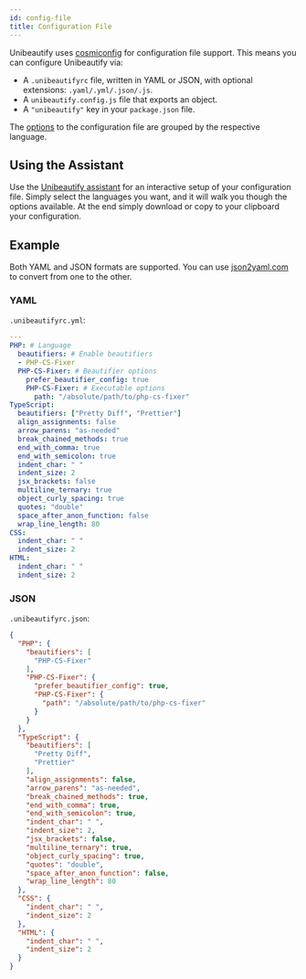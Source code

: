 ```yaml
---
id: config-file
title: Configuration File
---
```


Unibeautify uses [cosmiconfig](https://github.com/davidtheclark/cosmiconfig) for configuration file support.
This means you can configure Unibeautify via:

- A `.unibeautifyrc` file, written in YAML or JSON, with optional extensions: `.yaml/.yml/.json/.js`.
- A `unibeautify.config.js` file that exports an object.
- A `"unibeautify"` key in your `package.json` file.

The [options](options-for-languages.md) to the configuration file are grouped by the respective language.

## Using the Assistant

Use the [Unibeautify assistant](https://assistant.unibeautify.com/#/setup) for an interactive setup of your configuration file. Simply select the languages you want, and it will walk you though the options available. At the end simply download or copy to your clipboard your configuration.

## Example

Both YAML and JSON formats are supported. You can use [json2yaml.com](https://www.json2yaml.com/) to convert from one to the other.

### YAML

`.unibeautifyrc.yml`:

```yaml
---
PHP: # Language
  beautifiers: # Enable beautifiers
  - PHP-CS-Fixer
  PHP-CS-Fixer: # Beautifier options
    prefer_beautifier_config: true
    PHP-CS-Fixer: # Executable options
      path: "/absolute/path/to/php-cs-fixer"
TypeScript:
  beautifiers: ["Pretty Diff", "Prettier"]
  align_assignments: false
  arrow_parens: "as-needed"
  break_chained_methods: true
  end_with_comma: true
  end_with_semicolon: true
  indent_char: " "
  indent_size: 2
  jsx_brackets: false
  multiline_ternary: true
  object_curly_spacing: true
  quotes: "double"
  space_after_anon_function: false
  wrap_line_length: 80
CSS:
  indent_char: " "
  indent_size: 2
HTML:
  indent_char: " "
  indent_size: 2
```

### JSON

`.unibeautifyrc.json`:

```json
{
  "PHP": {
    "beautifiers": [
      "PHP-CS-Fixer"
    ],
    "PHP-CS-Fixer": {
      "prefer_beautifier_config": true,
      "PHP-CS-Fixer": {
        "path": "/absolute/path/to/php-cs-fixer"
      }
    }
  },
  "TypeScript": {
    "beautifiers": [
      "Pretty Diff",
      "Prettier"
    ],
    "align_assignments": false,
    "arrow_parens": "as-needed",
    "break_chained_methods": true,
    "end_with_comma": true,
    "end_with_semicolon": true,
    "indent_char": " ",
    "indent_size": 2,
    "jsx_brackets": false,
    "multiline_ternary": true,
    "object_curly_spacing": true,
    "quotes": "double",
    "space_after_anon_function": false,
    "wrap_line_length": 80
  },
  "CSS": {
    "indent_char": " ",
    "indent_size": 2
  },
  "HTML": {
    "indent_char": " ",
    "indent_size": 2
  }
}
```
